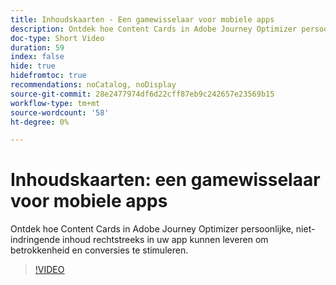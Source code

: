 ```yaml
---
title: Inhoudskaarten - Een gamewisselaar voor mobiele apps
description: Ontdek hoe Content Cards in Adobe Journey Optimizer persoonlijke, niet-indringende inhoud rechtstreeks in uw app kunnen leveren om betrokkenheid en conversies te stimuleren.
doc-type: Short Video
duration: 59
index: false
hide: true
hidefromtoc: true
recommendations: noCatalog, noDisplay
source-git-commit: 28e2477974df6d22cff87eb9c242657e23569b15
workflow-type: tm+mt
source-wordcount: '58'
ht-degree: 0%

---
```



# Inhoudskaarten: een gamewisselaar voor mobiele apps

Ontdek hoe Content Cards in Adobe Journey Optimizer persoonlijke, niet-indringende inhoud rechtstreeks in uw app kunnen leveren om betrokkenheid en conversies te stimuleren.

<!-- 62_S603_3442534_58_content-cards-a-gamechanger-for-mobile-apps -->
>[!VIDEO](https://video.tv.adobe.com/v/3458224/?learn=on&enablevpops=true)
